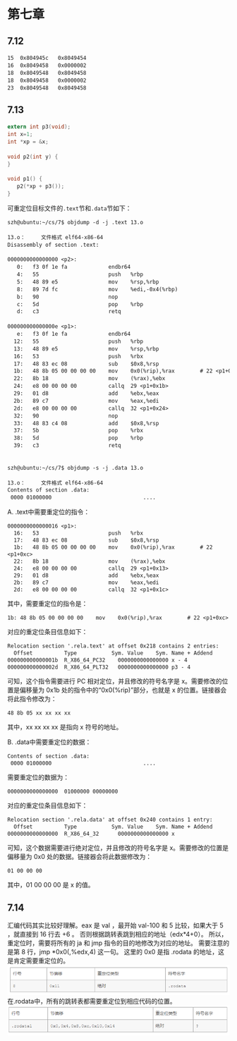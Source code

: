 # 第七章

## 7.12

```txt
15	0x804945c	0x8049454
16	0x8049458	0x0000002
18	0x8049548	0x8049458
18	0x8049458	0x0000002
23	0x8049548	0x8049458
```

## 7.13

```C
extern int p3(void);
int x=1;
int *xp = &x;

void p2(int y) {
}

void p1() {
   p2(*xp + p3());
}
```

可重定位目标文件的`.text`节和`.data`节如下：

```txt
szh@ubuntu:~/cs/7$ objdump -d -j .text 13.o

13.o：     文件格式 elf64-x86-64
Disassembly of section .text:

0000000000000000 <p2>:
   0:	f3 0f 1e fa          	endbr64 
   4:	55                   	push   %rbp
   5:	48 89 e5             	mov    %rsp,%rbp
   8:	89 7d fc             	mov    %edi,-0x4(%rbp)
   b:	90                   	nop
   c:	5d                   	pop    %rbp
   d:	c3                   	retq   

000000000000000e <p1>:
   e:	f3 0f 1e fa          	endbr64 
  12:	55                   	push   %rbp
  13:	48 89 e5             	mov    %rsp,%rbp
  16:	53                   	push   %rbx
  17:	48 83 ec 08          	sub    $0x8,%rsp
  1b:	48 8b 05 00 00 00 00 	mov    0x0(%rip),%rax        # 22 <p1+0x14>
  22:	8b 18                	mov    (%rax),%ebx
  24:	e8 00 00 00 00       	callq  29 <p1+0x1b>
  29:	01 d8                	add    %ebx,%eax
  2b:	89 c7                	mov    %eax,%edi
  2d:	e8 00 00 00 00       	callq  32 <p1+0x24>
  32:	90                   	nop
  33:	48 83 c4 08          	add    $0x8,%rsp
  37:	5b                   	pop    %rbx
  38:	5d                   	pop    %rbp
  39:	c3                   	retq   
  
  
szh@ubuntu:~/cs/7$ objdump -s -j .data 13.o

13.o：     文件格式 elf64-x86-64
Contents of section .data:
 0000 01000000                             ....          
```

A. .text中需要重定位的指令：

```
0000000000000016 <p1>:
  16:	53                   	push   %rbx
  17:	48 83 ec 08          	sub    $0x8,%rsp
  1b:	48 8b 05 00 00 00 00 	mov    0x0(%rip),%rax        # 22 <p1+0xc>
  22:	8b 18                	mov    (%rax),%ebx
  24:	e8 00 00 00 00       	callq  29 <p1+0x13>
  29:	01 d8                	add    %ebx,%eax
  2b:	89 c7                	mov    %eax,%edi
  2d:	e8 00 00 00 00       	callq  32 <p1+0x1c>
```

其中，需要重定位的指令是：

```
1b:	48 8b 05 00 00 00 00 	mov    0x0(%rip),%rax        # 22 <p1+0xc>
```

对应的重定位条目信息如下：

```
Relocation section '.rela.text' at offset 0x218 contains 2 entries:
  Offset          Type           Sym. Value    Sym. Name + Addend
000000000000001b  R_X86_64_PC32    0000000000000000 x - 4
000000000000002d  R_X86_64_PLT32   0000000000000000 p3 - 4
```

可知，这个指令需要进行 PC 相对定位，并且修改的符号名字是 x。需要修改的位置是偏移量为 0x1b 处的指令中的“0x0(%rip)”部分，也就是 x 的位置。链接器会将此指令修改为：

```
48 8b 05 xx xx xx xx
```

其中，xx xx xx xx 是指向 x 符号的地址。

B. .data中需要重定位的数据：

```
Contents of section .data:
 0000 01000000                             ....     
```

需要重定位的数据为：

```
0000000000000000  01000000 00000000
```

对应的重定位条目信息如下：

```
Relocation section '.rela.data' at offset 0x240 contains 1 entry:
  Offset          Type           Sym. Value    Sym. Name + Addend
0000000000000000  R_X86_64_32      0000000000000000 x
```

可知，这个数据需要进行绝对定位，并且修改的符号名字是 x。需要修改的位置是偏移量为 0x0 处的数据。链接器会将此数据修改为：

```
01 00 00 00
```

其中，01 00 00 00 是 x 的值。

## 7.14

汇编代码其实比较好理解。eax 是 val ，最开始 val-100 和 5 比较，如果大于 5 ，就直接到 16 行去 +6 。
否则根据跳转表跳到相应的地址（edx*4+0）。
所以，重定位时，需要将所有的 ja 和 jmp 指令的目的地修改为对应的地址。
需要注意的是第 8 行，jmp *0x0(,%edx,4) 这一句。
这里的 0x0 是指 .rodata 的地址，这是肯定需要重定位的。
![image-20230513132950381](第七章.assets/image-20230513132950381.png)
在.rodata中，所有的跳转表都需要重定位到相应代码的位置。
![image-20230513133005698](第七章.assets/image-20230513133005698.png)




